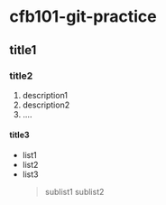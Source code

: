 # cfb101-git-practice
## title1
### title2
1. description1
2. description2
3. ....

#### title3
- list1
- list2
- list3
  > sublist1
  > sublist2
